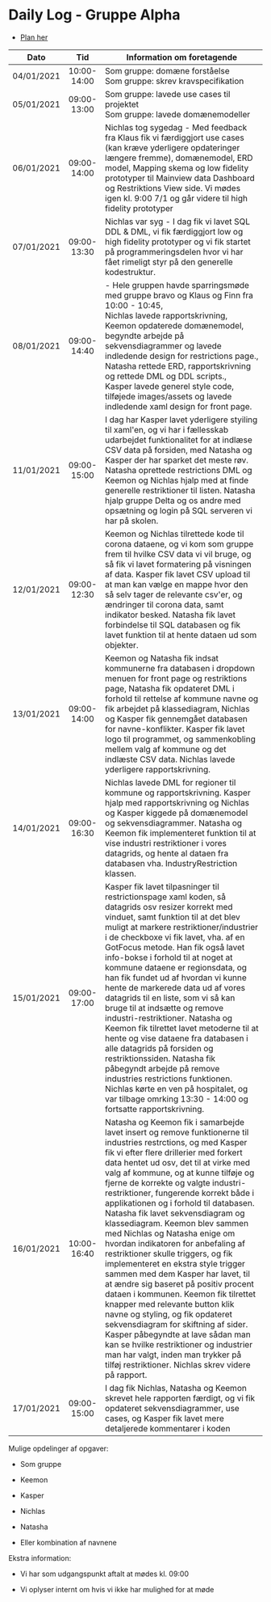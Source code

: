 # Daily Log - Gruppe Alpha
- [Plan her](https://github.com/kasp470f/1semester/projects)

| Dato       | Tid | Information om foretagende                                               |
|:----------:|:-----:|--------------------------------------------------------------------------|
| 04/01/2021 | 10:00-14:00 | Som gruppe: domæne forståelse <br> Som gruppe: skrev kravspecifikation   |
| 05/01/2021 | 09:00-13:00 | Som gruppe: lavede use cases til projektet <br> Som gruppe: lavede domænemodeller |
| 06/01/2021 | 09:00-14:00 | Nichlas tog sygedag - Med feedback fra Klaus fik vi færdiggjort use cases (kan kræve yderligere opdateringer længere fremme), domænemodel, ERD model, Mapping skema og low fidelity prototyper til Mainview data Dashboard og Restriktions View side. Vi mødes igen kl. 9:00 7/1 og går videre til high fidelity prototyper |
| 07/01/2021 | 09:00-13:30 |  Nichlas var syg - I dag fik vi lavet SQL DDL & DML, vi fik færdiggjort low og high fidelity prototyper og vi fik startet på programmeringsdelen hvor vi har fået rimeligt styr på den generelle kodestruktur.|
| 08/01/2021 | 09:00-14:40 | - Hele gruppen havde sparringsmøde med gruppe bravo og Klaus og Finn fra 10:00 - 10:45, <br> Nichlas lavede rapportskrivning, <br> Keemon opdaterede domænemodel, begyndte arbejde på sekvensdiagrammer og lavede indledende design for restrictions page., <br> Natasha rettede ERD, rapportskrivning og rettede DML og DDL scripts., <br> Kasper lavede generel style code, tilføjede images/assets og lavede indledende xaml design for front page. |                                                              |
| 11/01/2021 | 09:00-15:00| I dag har Kasper lavet yderligere styiling til xaml'en, og vi har i fællesskab udarbejdet funktionalitet for at indlæse CSV data på forsiden, med Natasha og Kasper der har sparket det meste røv. Natasha oprettede restrictions DML og Keemon og Nichlas hjalp med at finde generelle restriktioner til listen. Natasha hjalp gruppe Delta og os andre med opsætning og login på SQL serveren vi har på skolen.|
| 12/01/2021 | 09:00-12:30 | Keemon og Nichlas tilrettede kode til corona dataene, og vi kom som gruppe frem til hvilke CSV data vi vil bruge, og så fik vi lavet formatering på visningen af data. Kasper fik lavet CSV upload til at man kan vælge en mappe hvor den så selv tager de relevante csv'er, og ændringer til corona data, samt indikator besked. Natasha fik lavet forbindelse til SQL databasen og fik lavet funktion til at hente dataen ud som objekter. |
| 13/01/2021 | 09:00-14:00 | Keemon og Natasha fik indsat kommunerne fra databasen i dropdown menuen for front page og restriktions page, Natasha fik opdateret DML i forhold til rettelse af kommune navne og fik arbejdet på klassediagram, Nichlas og Kasper fik gennemgået databasen for navne-konflikter. Kasper fik lavet logo til programmet, og sammenkobling mellem valg af kommune og det indlæste CSV data. Nichlas lavede yderligere rapportskrivning. |
| 14/01/2021 | 09:00-16:30 | Nichlas lavede DML for regioner til kommune og rapportskrivning. Kasper hjalp med rapportskrivning og Nichlas og Kasper kiggede på domænemodel og sekvensdiagrammer. Natasha og Keemon fik implementeret funktion til at vise industri restriktioner i vores datagrids, og hente al dataen fra databasen vha. IndustryRestriction klassen. |
| 15/01/2021 | 09:00-17:00 | Kasper fik lavet tilpasninger til restrictionspage xaml koden, så datagrids osv resizer korrekt med vinduet, samt funktion til at det blev muligt at markere restriktioner/industrier i de checkboxe vi fik lavet, vha. af en GotFocus metode. Han fik også lavet info-bokse i forhold til at noget at kommune dataene er regionsdata, og han fik fundet ud af hvordan vi kunne hente de markerede data ud af vores datagrids til en liste, som vi så kan bruge til at indsætte og remove industri-restriktioner. Natasha og Keemon fik tilrettet lavet metoderne til at hente og vise dataene fra databasen i alle datagrids på forsiden og restriktionssiden. Natasha fik påbegyndt arbejde på remove industries restrictions funktionen. Nichlas kørte en ven på hospitalet, og var tilbage omrking 13:30 - 14:00 og fortsatte rapportskrivning. |
| 16/01/2021 | 10:00-16:40 | Natasha og Keemon fik i samarbejde lavet insert og remove funktionerne til industries restrctions, og med Kasper fik vi efter flere drillerier med forkert data hentet ud osv, det til at virke med valg af kommune, og at kunne tilføje og fjerne de korrekte og valgte industri-restriktioner, fungerende korrekt både i applikationen og i forhold til databasen. Natasha fik lavet sekvensdiagram og klassediagram. Keemon blev sammen med Nichlas og Natasha enige om hvordan indikatoren for anbefaling af restriktioner skulle triggers, og fik implementeret en ekstra style trigger sammen med dem Kasper har lavet, til at ændre sig baseret på positiv procent dataen i kommunen. Keemon fik tilrettet knapper med relevante button klik navne og styling, og fik opdateret sekvensdiagram for skiftning af sider. Kasper påbegyndte at lave sådan man kan se hvilke restriktioner og industrier man har valgt, inden man trykker på tilføj restriktioner. Nichlas skrev videre på rapport. |
| 17/01/2021 | 09:00-15:00 | I dag fik Nichlas, Natasha og Keemon skrevet hele rapporten færdigt, og vi fik opdateret sekvensdiagrammer, use cases, og Kasper fik lavet mere detaljerede kommentarer i koden |

Mulige opdelinger af opgaver:

-   Som gruppe

-   Keemon

-   Kasper

-   Nichlas

-   Natasha

-   Eller kombination af navnene


Ekstra information:

-   Vi har som udgangspunkt aftalt at mødes kl. 09:00

-   Vi oplyser internt om hvis vi ikke har mulighed for at møde
